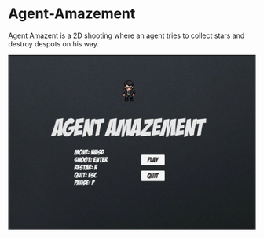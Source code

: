 # Agent-Amazement
Agent Amazent is a 2D shooting where an agent tries to collect stars and destroy despots on his way.

![](Agent%20Amazement/Images/Agent%20Amazement.png)
